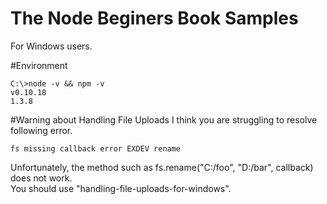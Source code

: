 The Node Beginers Book Samples
======================
For Windows users.


#Environment
```
C:\>node -v && npm -v  
v0.10.18  
1.3.8  
```

#Warning about Handling File Uploads
I think you are struggling to resolve following error.  

```
fs missing callback error EXDEV rename  
```

Unfortunately, the method such as fs.rename("C:/foo", "D:/bar", callback) does not work.    
You should use "handling-file-uploads-for-windows".  
